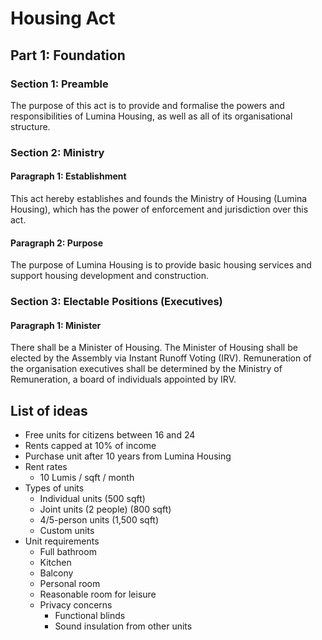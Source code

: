 # Housing Act

## Part 1: Foundation

### Section 1: Preamble
The purpose of this act is to provide and formalise the powers and responsibilities of Lumina Housing, as well as all of its organisational structure.

### Section 2: Ministry

#### Paragraph 1: Establishment
This act hereby establishes and founds the Ministry of Housing (Lumina Housing), which has the power of enforcement and jurisdiction over this act.

#### Paragraph 2: Purpose
The purpose of Lumina Housing is to provide basic housing services and support housing development and construction.

### Section 3: Electable Positions (Executives)

#### Paragraph 1: Minister
There shall be a Minister of Housing. The Minister of Housing shall be elected by the Assembly via Instant Runoff Voting (IRV). Remuneration of the organisation executives shall be determined by the Ministry of Remuneration, a board of individuals appointed by IRV.

## List of ideas
* Free units for citizens between 16 and 24
* Rents capped at 10% of income
* Purchase unit after 10 years from Lumina Housing
* Rent rates
  * 10 Lumis / sqft / month
* Types of units
  * Individual units (500 sqft)
  * Joint units (2 people) (800 sqft)
  * 4/5-person units (1,500 sqft)
  * Custom units
* Unit requirements
  * Full bathroom
  * Kitchen
  * Balcony
  * Personal room
  * Reasonable room for leisure
  * Privacy concerns
    * Functional blinds
    * Sound insulation from other units
